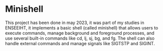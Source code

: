 # Minishell
This project has been done in may 2023, it was part of my studies in ENSEEIHT, it implements a basic shell (called minishell) that allows users to execute commands, manage background and foreground processes, and use several built-in commands like cd, lj, sj, bg, and fg. The shell can also handle external commands and manage signals like SIGTSTP and SIGINT.
